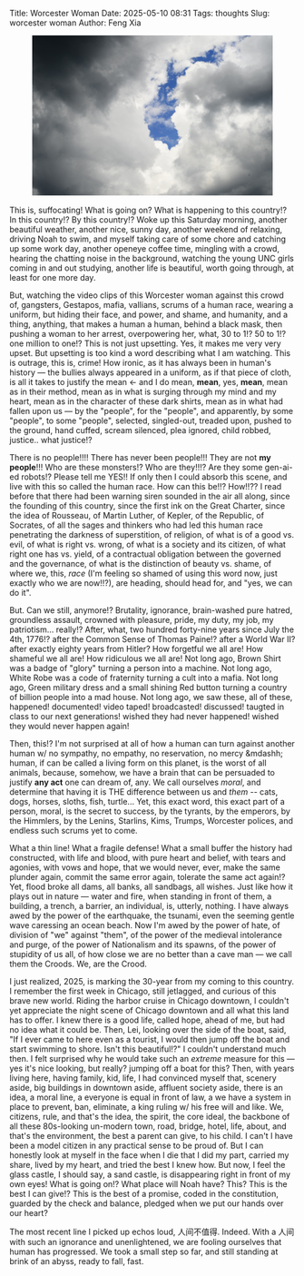 Title: Worcester Woman
Date: 2025-05-10 08:31
Tags: thoughts
Slug: worcester woman
Author: Feng Xia

<figure class="col s12">
  <img src="images/DSC_9281.JPG"/>
</figure>

This is, suffocating! What is going on? What is happening to this
country!? In this country!? By this country!? Woke up this Saturday
morning, another beautiful weather, another nice, sunny day, another
weekend of relaxing, driving Noah to swim, and myself taking care of
some chore and catching up some work day, another openeye coffee time,
mingling with a crowd, hearing the chatting noise in the background,
watching the young UNC girls coming in and out studying, another life
is beautiful, worth going through, at least for one more day.

But, watching the video clips of this Worcester woman against this crowd
of, gangsters, Gestapos, mafia, vallians, scrums of a human race,
wearing a uniform, but hiding their face, and power, and shame, and
humanity, and a thing, anything, that makes a human a human, behind a
black mask, then pushing a woman to her arrest, overpowering her,
what, 30 to 1!? 50 to 1!? one million to one!? This is not just
upsetting. Yes, it makes me very very upset. But upsetting is too kind
a word describing what I am watching. This is outrage, this is, crime!
How ironic, as it has always been in human's history &mdash; the
bullies always appeared in a uniform, as if that piece of cloth, is
all it takes to justify the mean &larr; and I do mean, **mean**, yes,
**mean**, mean as in their method, mean as in what is surging through
my mind and my heart, mean as in the character of these dark shirts,
mean as in what had fallen upon us &mdash; by the "people", for the
"people", and apparently, by some "people", to some "people",
selected, singled-out, treaded upon, pushed to the ground, hand
cuffed, scream silenced, plea ignored, child robbed, justice.. what
justice!?

There is no people!!!! There has never been people!!! They are not
**my people**!!! Who are these monsters!? Who are they!!!? Are they
some gen-ai-ed robots!? Please tell me YES!! If only then I could
absorb this scene, and live with this so called the human race. How
can this be!!? How!!?? I read before that there had been warning siren
sounded in the air all along, since the founding of this country,
since the first ink on the Great Charter, since the idea of
Rousseau, of Martin Luther, of Kepler, of the Republic, of Socrates,
of all the sages and thinkers who had led this human race penetrating
the darkness of superstition, of religion, of what is of a good
vs. evil, of what is right vs. wrong, of what is a society and its
citizen, of what right one has vs. yield, of a contractual obligation
between the governed and the governance, of what is the distinction of
beauty vs. shame, of where we, this, _race_ (I'm feeling so shamed of
using this word now, just exactly who we are now!!?), are heading,
should head for, and "yes, we can do it".

But. Can we still, anymore!? Brutality, ignorance, brain-washed pure
hatred, groundless assault, crowned with pleasure, pride, my duty, my
job, my patriotism... really!? After, what, two hundred forty-nine
years since July the 4th, 1776!? after the Common Sense of Thomas
Paine!? after a World War II? after exactly eighty years from Hitler?
How forgetful we all are! How shameful we all are! How ridiculous we
all are! Not long ago, Brown Shirt was a badge of "glory" turning a
person into a machine. Not long ago, White Robe was a code of
fraternity turning a cult into a mafia. Not long ago, Green military
dress and a small shining Red button turning a country of billion
people into a mad house. Not long ago, we saw these, all of these,
happened! documented! video taped! broadcasted! discussed! taugted in
class to our next generations! wished they had never happened! wished
they would never happen again!

Then, this!? I'm not surprised at all of how a human can turn against
another human w/ no sympathy, no empathy, no reservation, no mercy
&mdashh; human, if can be called a living form on this planet, is the
worst of all animals, because, somehow, we have a brain that can be
persuaded to justify **any act** one can dream of, any. We call
ourselves _moral_, and determine that having it is THE difference
between us and _them_ -- cats, dogs, horses, sloths, fish,
turtle... Yet, this exact word, this exact part of a person, moral, is
the secret to success, by the tyrants, by the emperors, by the
Himmlers, by the Lenins, Starlins, Kims, Trumps, Worcester polices, and
endless such scrums yet to come.

What a thin line! What a fragile defense! What a small buffer the
history had constructed, with life and blood, with pure heart and
belief, with tears and agonies, with vows and hope, that we would
never, ever, make the same plunder again, commit the same error again,
tolerate the same act again!? Yet, flood broke all dams, all banks,
all sandbags, all wishes. Just like how it plays out in nature &mdash;
water and fire, when standing in front of them, a building, a trench,
a barrier, an individual, is, utterly, nothing. I have always awed by
the power of the earthquake, the tsunami, even the seeming gentle wave
caressing an ocean beach. Now I'm awed by the power of hate, of
division of "we" against "them", of the power of the medieval
intolerance and purge, of the power of Nationalism and its spawns, of
the power of stupidity of us all, of how close we are no better than a
cave man &mdash; we call them the Croods. We, are the Crood.


I just realized, 2025, is marking the 30-year from my coming to this
country. I remember the first week in Chicago, still jetlagged, and
curious of this brave new world. Riding the harbor cruise in Chicago
downtown, I couldn't yet appreciate the night scene of Chicago
downtown and all what this land has to offer. I knew there is a good
life, called hope, ahead of me, but had no idea what it could
be. Then, Lei, looking over the side of the boat, said, "If I ever
came to here even as a tourist, I would then jump off the boat and
start swimming to shore. Isn't this beautiful!?" I couldn't understand
much then. I felt surprised why he would take such an _extreme_
measure for this &mdash; yes it's nice looking, but really? jumping
off a boat for this? Then, with years living here, having family, kid,
life, I had convinced myself that, scenery aside, big buildings in
downtown aside, affluent society aside, there is an idea, a moral
line, a everyone is equal in front of law, a we have a system in place
to prevent, ban, eliminate, a king ruling w/ his free will and
like. We, citizens, rule, and that's the idea, the spirit, the core
ideal, the backbone of all these 80s-looking un-modern town, road,
bridge, hotel, life, about, and that's the environment, the best a
parent can give, to his child. I can't I have been a model citizen in
any practical sense to be proud of. But I can honestly look at myself
in the face when I die that I did my part, carried my share, lived by
my heart, and tried the best I knew how. But now, I feel the glass
castle, I should say, a sand castle, is disappearing right in front of
my own eyes! What is going on!? What place will Noah have? This? This
is the best I can give!? This is the best of a promise, coded in the
constitution, guarded by the check and balance, pledged when we put
our hands over our heart?

The most recent line I picked up echos loud, 人间不值得. Indeed. With
a 人间 with such an ignorance and unenlightened, we are fooling
ourselves that human has progressed. We took a small step so far, and
still standing at brink of an abyss, ready to fall, fast.

